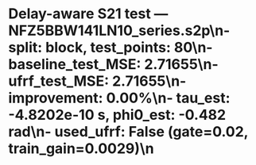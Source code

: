 # Delay-aware S21 test — NFZ5BBW141LN10_series.s2p\n- split: block, test_points: 80\n- baseline_test_MSE: 2.71655\n- ufrf_test_MSE: 2.71655\n- improvement: 0.00%\n- tau_est: -4.8202e-10 s, phi0_est: -0.482 rad\n- used_ufrf: False (gate=0.02, train_gain=0.0029)\n